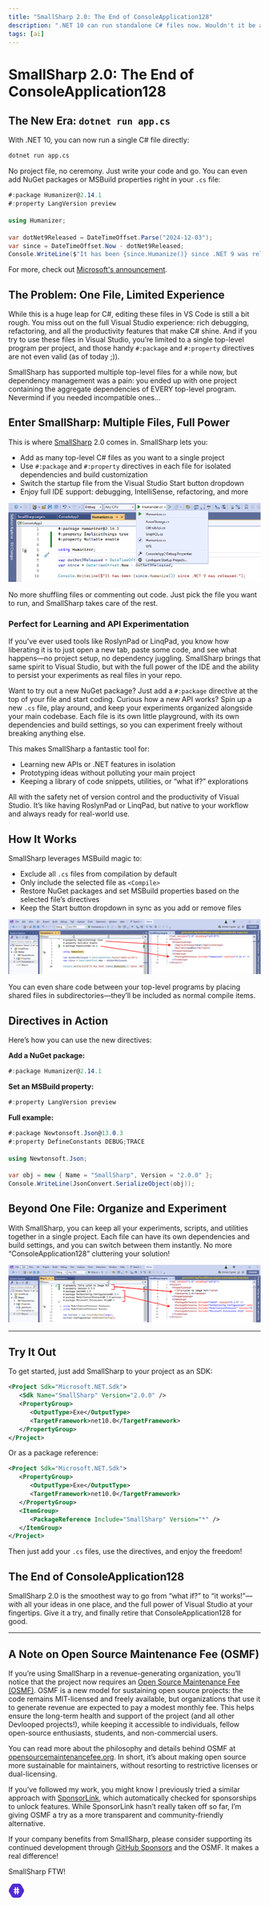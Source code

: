 ```yaml
---
title: "SmallSharp 2.0: The End of ConsoleApplication128"
description: ".NET 10 can run standalone C# files now. Wouldn't it be awesome if you could edit them in Visual Studio with the full power of its editor and ebugger? Moreover, wouldn't it be awesome to be able to keep multiple such files in a SINGLE project and just select the startup one and have package references and MSBuild properties automatically figured out from its #:package and #:property directives? This is precisely what SmallSharp allows. Read on to learn more!"
tags: [ai]
---
```


# SmallSharp 2.0: The End of ConsoleApplication128

## The New Era: `dotnet run app.cs`

With .NET 10, you can now run a single C# file directly:

```sh
dotnet run app.cs
```

No project file, no ceremony. Just write your code and go. You can even add NuGet packages or MSBuild properties right in your `.cs` file:

```csharp
#:package Humanizer@2.14.1
#:property LangVersion preview

using Humanizer;

var dotNet9Released = DateTimeOffset.Parse("2024-12-03");
var since = DateTimeOffset.Now - dotNet9Released;
Console.WriteLine($"It has been {since.Humanize()} since .NET 9 was released.");
```

For more, check out [Microsoft's announcement](https://devblogs.microsoft.com/dotnet/announcing-dotnet-run-app/).

## The Problem: One File, Limited Experience

While this is a huge leap for C#, editing these files in VS Code is still a bit rough. You miss out on the full Visual Studio experience: rich debugging, refactoring, and all the productivity features that make C# shine. And if you try to use these files in Visual Studio, you’re limited to a single top-level program per project, and those handy `#:package` and `#:property` directives are not even valid (as of today ;)).

SmallSharp has supported multiple top-level files for a while now, but dependency management was a pain: you ended up with one project 
containing the aggregate dependencies of EVERY top-level program. Nevermind if you needed incompatible ones...

## Enter SmallSharp: Multiple Files, Full Power

This is where [SmallSharp](https://github.com/devlooped/SmallSharp) 2.0 comes in. SmallSharp lets you:

- Add as many top-level C# files as you want to a single project
- Use `#:package` and `#:property` directives in each file for isolated dependencies and build customization
- Switch the startup file from the Visual Studio Start button dropdown
- Enjoy full IDE support: debugging, IntelliSense, refactoring, and more

![Start Button Dropdown](https://raw.githubusercontent.com/devlooped/SmallSharp/main/assets/img/launchSettings.png)

No more shuffling files or commenting out code. Just pick the file you want to run, and SmallSharp takes care of the rest.

### Perfect for Learning and API Experimentation

If you’ve ever used tools like RoslynPad or LinqPad, you know how liberating it is to just open a new tab, paste some code, and see what happens—no project setup, no dependency juggling. SmallSharp brings that same spirit to Visual Studio, but with the full power of the IDE and the ability to persist your experiments as real files in your repo.

Want to try out a new NuGet package? Just add a `#:package` directive at the top of your file and start coding. Curious how a new API works? Spin up a new `.cs` file, play around, and keep your experiments organized alongside your main codebase. Each file is its own little playground, with its own dependencies and build settings, so you can experiment freely without breaking anything else.

This makes SmallSharp a fantastic tool for:

- Learning new APIs or .NET features in isolation
- Prototyping ideas without polluting your main project
- Keeping a library of code snippets, utilities, or “what if?” explorations

All with the safety net of version control and the productivity of Visual Studio. It’s like having RoslynPad or LinqPad, but native to your workflow and always ready for real-world use.



## How It Works

SmallSharp leverages MSBuild magic to:

- Exclude all `.cs` files from compilation by default
- Only include the selected file as `<Compile>`
- Restore NuGet packages and set MSBuild properties based on the selected file’s directives
- Keep the Start button dropdown in sync as you add or remove files

![Run Humanizer File](https://raw.githubusercontent.com/devlooped/SmallSharp/main/assets/img/runfile1.png)

You can even share code between your top-level programs by placing shared files in subdirectories—they’ll be included as normal compile items.

## Directives in Action

Here’s how you can use the new directives:

**Add a NuGet package:**

```csharp
#:package Humanizer@2.14.1
```

**Set an MSBuild property:**

```csharp
#:property LangVersion preview
```

**Full example:**

```csharp
#:package Newtonsoft.Json@13.0.3
#:property DefineConstants DEBUG;TRACE

using Newtonsoft.Json;

var obj = new { Name = "SmallSharp", Version = "2.0.0" };
Console.WriteLine(JsonConvert.SerializeObject(obj));
```


## Beyond One File: Organize and Experiment

With SmallSharp, you can keep all your experiments, scripts, and utilities together in a single project. Each file can have its own dependencies and build settings, and you can switch between them instantly. No more “ConsoleApplication128” cluttering your solution!

![Run MCP File](https://raw.githubusercontent.com/devlooped/SmallSharp/main/assets/img/runfile2.png)

---

## Try It Out

To get started, just add SmallSharp to your project as an SDK:

```xml
<Project Sdk="Microsoft.NET.Sdk">
   <Sdk Name="SmallSharp" Version="2.0.0" />
   <PropertyGroup>
      <OutputType>Exe</OutputType>
      <TargetFramework>net10.0</TargetFramework>
   </PropertyGroup>
</Project>
```

Or as a package reference:

```xml
<Project Sdk="Microsoft.NET.Sdk">
   <PropertyGroup>
      <OutputType>Exe</OutputType>
      <TargetFramework>net10.0</TargetFramework>
   </PropertyGroup>
   <ItemGroup>
      <PackageReference Include="SmallSharp" Version="*" />
   </ItemGroup>
</Project>
```

Then just add your `.cs` files, use the directives, and enjoy the freedom!



## The End of ConsoleApplication128

SmallSharp 2.0 is the smoothest way to go from “what if?” to “it works!”—with all your ideas in one place, and the full power of Visual Studio at your fingertips. Give it a try, and finally retire that ConsoleApplication128 for good.

---

## A Note on Open Source Maintenance Fee (OSMF)

If you’re using SmallSharp in a revenue-generating organization, you’ll notice that the project now requires an [Open Source Maintenance Fee (OSMF)](https://opensourcemaintenancefee.org/). OSMF is a new model for sustaining open source projects: the code remains MIT-licensed and freely available, but organizations that use it to generate revenue are expected to pay a modest monthly fee. This helps ensure the long-term health and support of the project (and all other Devlooped projects!), while keeping it accessible to individuals, fellow open-source enthusiasts, students, and non-commercial users.

You can read more about the philosophy and details behind OSMF at [opensourcemaintenancefee.org](https://opensourcemaintenancefee.org/). In short, it’s about making open source more sustainable for maintainers, without resorting to restrictive licenses or dual-licensing.

If you’ve followed my work, you might know I previously tried a similar approach with [SponsorLink](https://www.devlooped.com/SponsorLink/), which automatically checked for sponsorships to unlock features. While SponsorLink hasn’t really taken off so far, I’m giving OSMF a try as a more transparent and community-friendly alternative.

If your company benefits from SmallSharp, please consider supporting its continued development through [GitHub Sponsors](https://github.com/sponsors/devlooped) and the OSMF. It makes a real difference!


SmallSharp FTW!

![SmallSharp Icon](https://raw.githubusercontent.com/devlooped/SmallSharp/main/assets/img/icon-32.png)